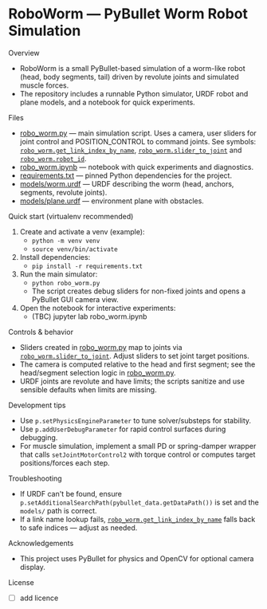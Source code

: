 # RoboWorm — PyBullet Worm Robot Simulation

Overview
- RoboWorm is a small PyBullet-based simulation of a worm-like robot (head, body segments, tail) driven by revolute joints and simulated muscle forces.
- The repository includes a runnable Python simulator, URDF robot and plane models, and a notebook for quick experiments.

Files
- [robo_worm.py](robo_worm.py) — main simulation script. Uses a camera, user sliders for joint control and POSITION_CONTROL to command joints. See symbols: [`robo_worm.get_link_index_by_name`](robo_worm.py), [`robo_worm.slider_to_joint`](robo_worm.py) and [`robo_worm.robot_id`](robo_worm.py).
- [robo_worm.ipynb](robo_worm.ipynb) — notebook with quick experiments and diagnostics.
- [requirements.txt](requirements.txt) — pinned Python dependencies for the project.
- [models/worm.urdf](models/worm.urdf) — URDF describing the worm (head, anchors, segments, revolute joints).
- [models/plane.urdf](models/plane.urdf) — environment plane with obstacles.

Quick start (virtualenv recommended)
1. Create and activate a venv (example):
   - `python -m venv venv`
   - `source venv/bin/activate`
2. Install dependencies:
   - `pip install -r requirements.txt`
3. Run the main simulator:
   - `python robo_worm.py`
   - The script creates debug sliders for non-fixed joints and opens a PyBullet GUI camera view.
4. Open the notebook for interactive experiments:
   - (TBC) jupyter lab robo_worm.ipynb

Controls & behavior
- Sliders created in [robo_worm.py](robo_worm.py) map to joints via [`robo_worm.slider_to_joint`](robo_worm.py). Adjust sliders to set joint target positions.
- The camera is computed relative to the head and first segment; see the head/segment selection logic in [robo_worm.py](robo_worm.py).
- URDF joints are revolute and have limits; the scripts sanitize and use sensible defaults when limits are missing.

Development tips
- Use `p.setPhysicsEngineParameter` to tune solver/substeps for stability.
- Use `p.addUserDebugParameter` for rapid control surfaces during debugging.
- For muscle simulation, implement a small PD or spring-damper wrapper that calls `setJointMotorControl2` with torque control or computes target positions/forces each step.

Troubleshooting
- If URDF can't be found, ensure `p.setAdditionalSearchPath(pybullet_data.getDataPath())` is set and the `models/` path is correct.
- If a link name lookup fails, [`robo_worm.get_link_index_by_name`](robo_worm.py) falls back to safe indices — adjust as needed.

Acknowledgements
- This project uses PyBullet for physics and OpenCV for optional camera display.

License
- [ ] add licence